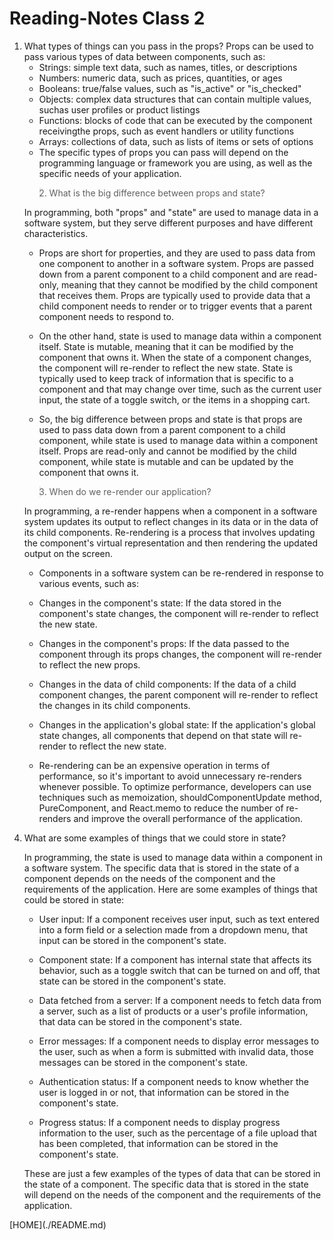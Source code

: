 # Reading-Notes Class 2

<ol>
     <li> What types of things can you pass in the props?
Props can be used to pass various types of data between components, such as:

* Strings: simple text data, such as names, titles, or descriptions
* Numbers: numeric data, such as prices, quantities, or ages
* Booleans: true/false values, such as "is_active" or "is_checked"
* Objects: complex data structures that can contain multiple values, suchas user profiles or product listings
* Functions: blocks of code that can be executed by the component receivingthe props, such as event handlers or utility functions
* Arrays: collections of data, such as lists of items or sets of options
* The specific types of props you can pass will depend on the programming language or framework you are using, as well as the specific needs of your application.

</li>

><li> What is the big difference between props and state?
In programming, both "props" and "state" are used to manage data in a software system, but they serve different purposes and have different characteristics.

  *  Props are short for properties, and they are used to pass data from one component to another in a software system. Props are passed down from a parent component to a child component and are read-only, meaning that they cannot be modified by the child component that receives them. Props are typically used to provide data that a child component needs to render or to trigger events that a parent component needs to respond to.

   * On the other hand, state is used to manage data within a component itself. State is mutable, meaning that it can be modified by the component that owns it. When the state of a component changes, the component will re-render to reflect the new state. State is typically used to keep track of information that is specific to a component and that may change over time, such as the current user input, the state of a toggle switch, or the items in a shopping cart.

   * So, the big difference between props and state is that props are used to pass data down from a parent component to a child component, while state is used to manage data within a component itself. Props are read-only and cannot be modified by the child component, while state is mutable and can be updated by the component that owns it.

</li>

><li> When do we re-render our application?

In programming, a re-render happens when a component in a software system updates its output to reflect changes in its data or in the data of its child components. Re-rendering is a process that involves updating the component's virtual representation and then rendering the updated output on the screen.

* Components in a software system can be re-rendered in response to various events, such as:

* Changes in the component's state: If the data stored in the component's state changes, the component will re-render to reflect the new state.

* Changes in the component's props: If the data passed to the component through its props changes, the component will re-render to reflect the new props.

* Changes in the data of child components: If the data of a child component changes, the parent component will re-render to reflect the changes in its child components.

* Changes in the application's global state: If the application's global state changes, all components that depend on that state will re-render to reflect the new state.

* Re-rendering can be an expensive operation in terms of performance, so it's important to avoid unnecessary re-renders whenever possible. To optimize performance, developers can use techniques such as memoization, shouldComponentUpdate method, PureComponent, and React.memo to reduce the number of re-renders and improve the overall performance of the application.

</li>

<li> What are some examples of things that we could store in state?

In programming, the state is used to manage data within a component in a software system. The specific data that is stored in the state of a component depends on the needs of the component and the requirements of the application. Here are some examples of things that could be stored in state:

* User input: If a component receives user input, such as text entered into a form field or a selection made from a dropdown menu, that input can be stored in the component's state.

* Component state: If a component has internal state that affects its behavior, such as a toggle switch that can be turned on and off, that state can be stored in the component's state.

* Data fetched from a server: If a component needs to fetch data from a server, such as a list of products or a user's profile information, that data can be stored in the component's state.

* Error messages: If a component needs to display error messages to the user, such as when a form is submitted with invalid data, those messages can be stored in the component's state.

* Authentication status: If a component needs to know whether the user is logged in or not, that information can be stored in the component's state.

* Progress status: If a component needs to display progress information to the user, such as the percentage of a file upload that has been completed, that information can be stored in the component's state.

These are just a few examples of the types of data that can be stored in the state of a component. The specific data that is stored in the state will depend on the needs of the component and the requirements of the application.

</li>

</ol>
[HOME](./README.md)